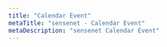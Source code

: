 ```yaml
---
title: "Calendar Event"
metaTitle: "sensenet - Calendar Event"
metaDescription: "sensenet Calendar Event"
---
```

